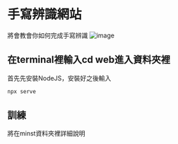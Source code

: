 # 手寫辨識網站

將會教會你如何完成手寫辨識
![image]("web_result.PNG")

## 在terminal裡輸入cd web進入資料夾裡
首先先安裝NodeJS，安裝好之後輸入
```bash
npx serve
```

## 訓練
將在minst資料夾裡詳細說明

